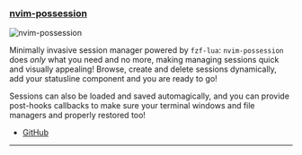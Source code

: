 <h3 id="nvim-possession">
  <a href="#nvim-possession">
    <span class="icon-text">
      <span class="icon">
        <i class="fa-solid fa-book"></i>
      </span>
    </span>
    <span>nvim-possession</span>
  </a>
</h3>

![nvim-possession](https://user-images.githubusercontent.com/15387611/211946693-7c0a8f00-4ed8-4142-a8aa-a4dc75f42841.gif)

Minimally invasive session manager powered by `fzf-lua`: `nvim-possession` does _only_ what you need and no more, making 
managing sessions quick and visually appealing! Browse, create and delete sessions dynamically, add your statusline 
component and you are ready to go!

Sessions can also be loaded and saved automagically, and you can provide post-hooks callbacks to make sure your terminal 
windows and file managers and properly restored too!

- [GitHub](https://github.com/gennaro-tedesco/nvim-possession)

---
